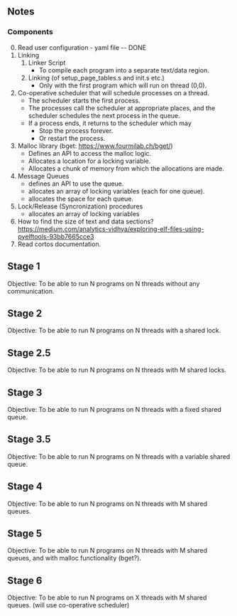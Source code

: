 Notes
-------------

### Components
0. Read user configuration - yaml file -- DONE
1. Linking
   1. Linker Script
      * To compile each program into a separate text/data region.
   1. Linking (of setup_page_tables.s and init.s etc.)
      * Only with the first program which will run on thread (0,0).
2. Co-operative scheduler that will schedule processes on a thread.    
   * The scheduler starts the first process.
   * The processes call the scheduler at appropriate places,
     and the scheduler schedules the next process in the queue.
   * If a process ends, it returns to the scheduler which may
      * Stop the process forever.
      * Or restart the process.
2. Malloc library (bget: <https://www.fourmilab.ch/bget/>)
   * Defines an API to access the malloc logic.
   * Allocates a location for a locking variable.
   * Allocates a chunk of memory from which the allocations are made.
3. Message Queues
   * defines an API to use the queue.
   * allocates an array of locking variables (each for one queue).
   * allocates the space for each queue.
4. Lock/Release (Syncronization) procedures
   * allocates an array of locking variables
6. How to find the size of text and data sections?
   <https://medium.com/analytics-vidhya/exploring-elf-files-using-pyelftools-93bb7665cce3>
8. Read cortos documentation.


## Stage 1
Objective: To be able to run N programs on N threads without any communication.

## Stage 2
Objective: To be able to run N programs on N threads with a shared lock.

## Stage 2.5
Objective: To be able to run N programs on N threads with M shared locks.

## Stage 3
Objective: To be able to run N programs on N threads with a fixed shared queue.  

## Stage 3.5
Objective: To be able to run N programs on N threads with a variable shared queue.

## Stage 4
Objective: To be able to run N programs on N threads with M shared queues.

## Stage 5
Objective: To be able to run N programs on N threads with M shared queues,
           and with malloc functionality (bget?).

## Stage 6
Objective: To be able to run N programs on X threads with M shared queues.
           (will use co-operative scheduler)



